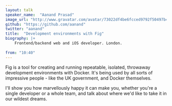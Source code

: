 ```yaml
---
layout: talk
speaker_name:  "Aanand Prasad"
image_url: "http://www.gravatar.com/avatar/73022df4be6fcced9792f50497b4f119.png?s=256"
github: "https://github.com/aanand"
twitter: "aanand"
title:  "Development environments with Fig"
biography: |+
    Frontend/backend web and iOS developer. London.
  
from: "10:40"
---
```

Fig is a tool for creating and running repeatable, isolated, throwaway development environments with Docker. It's being used by all sorts of impressive people - like the UK government, and Docker themselves.

I'll show you how marvellously happy it can make you, whether you're a single developer or a whole team, and talk about where we'd like to take it in our wildest dreams.
